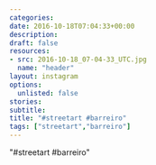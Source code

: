 ```yaml
---
categories:
date: 2016-10-18T07:04:33+00:00
description:
draft: false
resources:
- src: 2016-10-18_07-04-33_UTC.jpg
  name: "header"
layout: instagram
options:
  unlisted: false
stories:
subtitle:
title: "#streetart #barreiro"
tags: ["streetart","barreiro"]
---
```


"#streetart #barreiro"

